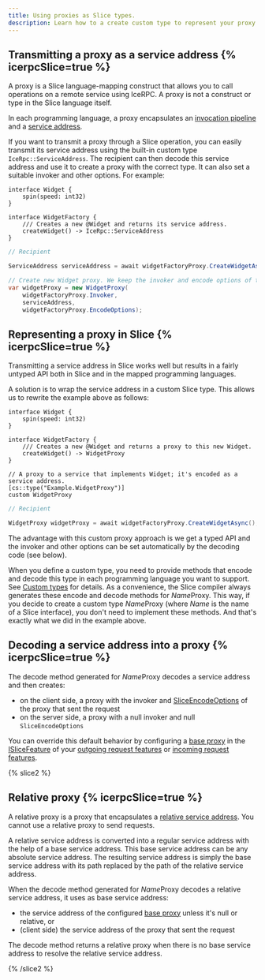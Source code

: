 ```yaml
---
title: Using proxies as Slice types.
description: Learn how to a create custom type to represent your proxy in Slice.
---
```


## Transmitting a proxy as a service address {% icerpcSlice=true %}

A proxy is a Slice language-mapping construct that allows you to call operations on a remote service using IceRPC. A
proxy is not a construct or type in the Slice language itself.

In each programming language, a proxy encapsulates an [invocation pipeline] and a [service address].

If you want to transmit a proxy through a Slice operation, you can easily transmit its service address using the
built-in custom type `IceRpc::ServiceAddress`. The recipient can then decode this service address and use it to create
a proxy with the correct type. It can also set a suitable invoker and other options. For example:

```slice
interface Widget {
    spin(speed: int32)
}

interface WidgetFactory {
    /// Creates a new @Widget and returns its service address.
    createWidget() -> IceRpc::ServiceAddress
}
```

```csharp
// Recipient

ServiceAddress serviceAddress = await widgetFactoryProxy.CreateWidgetAsync();

// Create new Widget proxy. We keep the invoker and encode options of the factory proxy.
var widgetProxy = new WidgetProxy(
    widgetFactoryProxy.Invoker,
    serviceAddress,
    widgetFactoryProxy.EncodeOptions);
```

## Representing a proxy in Slice {% icerpcSlice=true %}

Transmitting a service address in Slice works well but results in a fairly untyped API both in Slice and in the mapped
programming languages.

A solution is to wrap the service address in a custom Slice type. This allows us to rewrite the example above as
follows:

```slice
interface Widget {
    spin(speed: int32)
}

interface WidgetFactory {
    /// Creates a new @Widget and returns a proxy to this new Widget.
    createWidget() -> WidgetProxy
}

// A proxy to a service that implements Widget; it's encoded as a service address.
[cs::type("Example.WidgetProxy")]
custom WidgetProxy
```

```csharp
// Recipient

WidgetProxy widgetProxy = await widgetFactoryProxy.CreateWidgetAsync();
```

The advantage with this custom proxy approach is we get a typed API and the invoker and other options can be set
automatically by the decoding code (see below).

When you define a custom type, you need to provide methods that encode and decode this type in each programming language
you want to support. See [Custom types] for details. As a convenience, the Slice compiler always generates these encode
and decode methods for *Name*Proxy. This way, if you decide to create a custom type *Name*Proxy (where *Name* is the
name of a Slice interface), you don't need to implement these methods. And that's exactly what we did in the example
above.

## Decoding a service address into a proxy {% icerpcSlice=true %}

The decode method generated for *Name*Proxy decodes a service address and then creates:

- on the client side, a proxy with the invoker and [SliceEncodeOptions] of the proxy that sent the request
- on the server side, a proxy with a null invoker and null `SliceEncodeOptions`

You can override this default behavior by configuring a [base proxy] in the [ISliceFeature] of your
[outgoing request features] or [incoming request features].

{% slice2 %}

## Relative proxy {% icerpcSlice=true %}

A relative proxy is a proxy that encapsulates a [relative service address]. You cannot use a relative proxy to send requests.

A relative service address is converted into a regular service address with the help of a base service address. This
base service address can be any absolute service address. The resulting service address is simply the base service
address with its path replaced by the path of the relative service address.

When the decode method generated for *Name*Proxy decodes a relative service address, it uses as base service address:

- the service address of the configured [base proxy] unless it's null or relative, or
- (client side) the service address of the proxy that sent the request

The decode method returns a relative proxy when there is no base service address to resolve the relative service
address.

{% /slice2 %}

[base proxy]: csharp:IceRpc.Slice.ISliceFeature.BaseProxy
[Custom types]: custom-types
[incoming request features]: /icerpc/dispatch/incoming-request#request-features
[invocation pipeline]: /icerpc/invocation/invocation-pipeline
[ISliceFeature]: csharp:IceRpc.Slice.ISliceFeature
[relative service address]: /icerpc/invocation/service-address#relative-service-address
[service address]: /icerpc/invocation/service-address
[outgoing request features]: /icerpc/dispatch/outgoing-request#request-features
[SliceEncodeOptions]: csharp:IceRpc.Slice.SliceEncodeOptions
